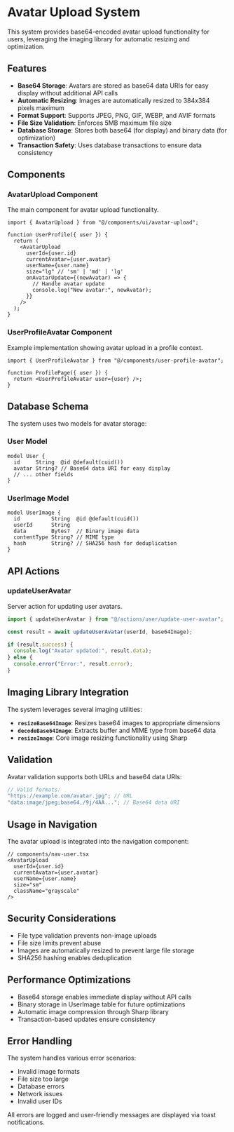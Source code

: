 # Avatar Upload System

This system provides base64-encoded avatar upload functionality for users, leveraging the imaging library for automatic resizing and optimization.

## Features

- **Base64 Storage**: Avatars are stored as base64 data URIs for easy display without additional API calls
- **Automatic Resizing**: Images are automatically resized to 384x384 pixels maximum
- **Format Support**: Supports JPEG, PNG, GIF, WEBP, and AVIF formats
- **File Size Validation**: Enforces 5MB maximum file size
- **Database Storage**: Stores both base64 (for display) and binary data (for optimization)
- **Transaction Safety**: Uses database transactions to ensure data consistency

## Components

### AvatarUpload Component

The main component for avatar upload functionality.

```tsx
import { AvatarUpload } from "@/components/ui/avatar-upload";

function UserProfile({ user }) {
  return (
    <AvatarUpload
      userId={user.id}
      currentAvatar={user.avatar}
      userName={user.name}
      size="lg" // 'sm' | 'md' | 'lg'
      onAvatarUpdate={(newAvatar) => {
        // Handle avatar update
        console.log("New avatar:", newAvatar);
      }}
    />
  );
}
```

### UserProfileAvatar Component

Example implementation showing avatar upload in a profile context.

```tsx
import { UserProfileAvatar } from "@/components/user-profile-avatar";

function ProfilePage({ user }) {
  return <UserProfileAvatar user={user} />;
}
```

## Database Schema

The system uses two models for avatar storage:

### User Model

```prisma
model User {
  id     String  @id @default(cuid())
  avatar String? // Base64 data URI for easy display
  // ... other fields
}
```

### UserImage Model

```prisma
model UserImage {
  id          String  @id @default(cuid())
  userId      String
  data        Bytes?  // Binary image data
  contentType String? // MIME type
  hash        String? // SHA256 hash for deduplication
}
```

## API Actions

### updateUserAvatar

Server action for updating user avatars.

```typescript
import { updateUserAvatar } from "@/actions/user/update-user-avatar";

const result = await updateUserAvatar(userId, base64Image);

if (result.success) {
  console.log("Avatar updated:", result.data);
} else {
  console.error("Error:", result.error);
}
```

## Imaging Library Integration

The system leverages several imaging utilities:

- **`resizeBase64Image`**: Resizes base64 images to appropriate dimensions
- **`decodeBase64Image`**: Extracts buffer and MIME type from base64 data
- **`resizeImage`**: Core image resizing functionality using Sharp

## Validation

Avatar validation supports both URLs and base64 data URIs:

```typescript
// Valid formats:
"https://example.com/avatar.jpg"; // URL
"data:image/jpeg;base64,/9j/4AA..."; // Base64 data URI
```

## Usage in Navigation

The avatar upload is integrated into the navigation component:

```tsx
// components/nav-user.tsx
<AvatarUpload
  userId={user.id}
  currentAvatar={user.avatar}
  userName={user.name}
  size="sm"
  className="grayscale"
/>
```

## Security Considerations

- File type validation prevents non-image uploads
- File size limits prevent abuse
- Images are automatically resized to prevent large file storage
- SHA256 hashing enables deduplication

## Performance Optimizations

- Base64 storage enables immediate display without API calls
- Binary storage in UserImage table for future optimizations
- Automatic image compression through Sharp library
- Transaction-based updates ensure consistency

## Error Handling

The system handles various error scenarios:

- Invalid image formats
- File size too large
- Database errors
- Network issues
- Invalid user IDs

All errors are logged and user-friendly messages are displayed via toast notifications.
